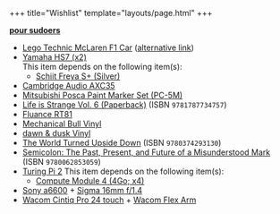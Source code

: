 +++
title="Wishlist"
template="layouts/page.html"
+++

**[pour sudoers](https://github.com/doamatto/doamatto.xyz/edit/main/content/wishlist.md)**

- [Lego Technic McLaren F1 Car](https://www.lego.com/en-us/product/mclaren-formula-1-race-car-42141) ([alternative link](https://www.mclarenstore.com/products/mclaren-lego-car-model))
- [Yamaha HS7 (x2)](https://smile.amazon.com/dp/B00CFOXHGS)<br/>
  This item depends on the following item(s):
  - [Schiit Freya S+ (Silver)](https://www.schiit.com/products/freya-s)
- [Cambridge Audio AXC35](https://www.cambridgeaudio.com/products/hi-fi/ax/axc35)
- [Mitsubishi Posca Paint Marker Set (PC-5M)](https://amzn.to/3Leun0z)
- [Life is Strange Vol. 6 (Paperback)](https://amzn.to/3HhGng5) (ISBN `9781787734757`)
- [Fluance RT81](https://www.fluance.com/rt81-high-fidelity-vinyl-turntable-record-player-with-premium-cartridge-diamond-needle)
- [Mechanical Bull Vinyl](https://www.discogs.com/master/599554-Kings-Of-Leon-Mechanical-Bull-)
- [dawn & dusk Vinyl](https://merch.mxmtoon.com/products/dawn-dusk-vinyl-eco-mix)
- [The World Turned Upside Down](https://bookshop.org/books/the-world-turned-upside-down-a-history-of-the-chinese-cultural-revolution/9780374293130) (ISBN `9780374293130`)
- [Semicolon: The Past, Present, and Future of a Misunderstood Mark](https://bookshop.org/books/semicolon-the-past-present-and-future-of-a-misunderstood-mark/9780062853059) (ISBN `9780062853059`)
- [Turing Pi 2](https://turingpi.com)
  This item depends on the following item(s):
  - [Compute Module 4 (4Go; x4)](https://www.raspberrypi.com/products/compute-module-4)
- [Sony a6600](https://electronics.sony.com/imaging/interchangeable-lens-cameras/aps-c/p/ilce6600-b) + [Sigma 16mm f/1.4](https://smile.amazon.com/gp/product/B077BWD2BB)
- [Wacom Cintiq Pro 24 touch](https://estore.wacom.com/en-US/wacom-cintiq-pro-24-touch-dth2420k0.html) + [Wacom Flex Arm](https://estore.wacom.com/en-US/wacom-flex-arm-for-cintiq-pro-24-32-ack62803k.html)
